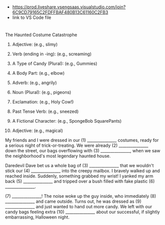 # 
- https://prod.liveshare.vsengsaas.visualstudio.com/join?6C9CD79165C2FDFFBAF480B13C61160C2FB3
- link to VS Code file

#
The Haunted Costume Catastrophe
1. Adjective: (e.g., slimy)

2. Verb (ending in -ing): (e.g., screaming)

3. A Type of Candy (Plural): (e.g., Gummies)

4. A Body Part: (e.g., elbow)

5. Adverb: (e.g., angrily)

6. Noun (Plural): (e.g., pigeons)

7. Exclamation: (e.g., Holy Cow!)

8. Past Tense Verb: (e.g., sneezed)

9. A Fictional Character: (e.g., SpongeBob SquarePants)

10. Adjective: (e.g., magical)

My friends and I were dressed in our (1) _______________ costumes, ready for a serious night of trick-or-treating. We were already (2) _______________ down the street, our bags overflowing with (3) _______________, when we saw the neighborhood's most legendary haunted house.

Daredevil Dave bet us a whole bag of (3) _______________ that we wouldn't stick our (4) _______________ into the creepy mailbox. I bravely walked up and reached inside. Suddenly, something grabbed my wrist! I yanked my arm back (5) _______________ and tripped over a bush filled with fake plastic (6) _______________.

(7) _______________! The noise woke up the guy inside, who immediately (8) _______________ and came outside. Turns out, he was dressed as (9) _______________ and just wanted to hand out more candy. We left with our candy bags feeling extra (10) _______________ about our successful, if slightly embarrassing, Halloween night.
